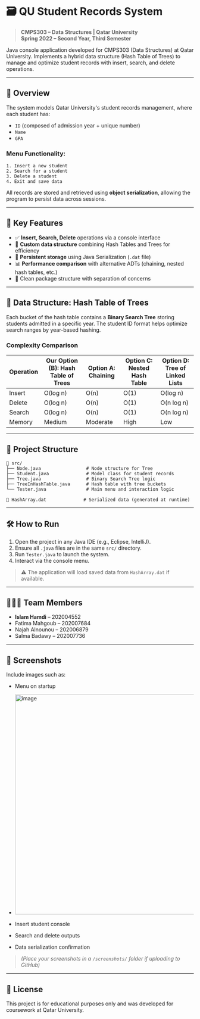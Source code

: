# 🗃️ QU Student Records System

> **CMPS303 – Data Structures | Qatar University**  
> **Spring 2022 – Second Year, Third Semester**

Java console application developed for CMPS303 (Data Structures) at Qatar University. Implements a hybrid data structure (Hash Table of Trees) to manage and optimize student records with insert, search, and delete operations.

---

## 📌 Overview

The system models Qatar University's student records management, where each student has:
- `ID` (composed of admission year + unique number)
- `Name`
- `GPA`

### Menu Functionality:
```
1. Insert a new student  
2. Search for a student  
3. Delete a student  
4. Exit and save data
```

All records are stored and retrieved using **object serialization**, allowing the program to persist data across sessions.

---

## 🚀 Key Features

- ✅ **Insert, Search, Delete** operations via a console interface  
- 🧠 **Custom data structure** combining Hash Tables and Trees for efficiency  
- 💾 **Persistent storage** using Java Serialization (`.dat` file)  
- 📊 **Performance comparison** with alternative ADTs (chaining, nested hash tables, etc.)  
- 📂 Clean package structure with separation of concerns  

---

## 🧠 Data Structure: Hash Table of Trees

Each bucket of the hash table contains a **Binary Search Tree** storing students admitted in a specific year. The student ID format helps optimize search ranges by year-based hashing.

### Complexity Comparison

| Operation | Our Option (B): Hash Table of Trees | Option A: Chaining | Option C: Nested Hash Table | Option D: Tree of Linked Lists |
|-----------|--------------------------------------|--------------------|-----------------------------|--------------------------------|
| Insert    | O(log n)                             | O(n)               | O(1)                        | O(log n)                       |
| Delete    | O(log n)                             | O(n)               | O(1)                        | O(n log n)                     |
| Search    | O(log n)                             | O(n)               | O(1)                        | O(n log n)                     |
| Memory    | Medium                               | Moderate           | High                        | Low                            |

---

## 📁 Project Structure

```
📂 src/
├── Node.java                 # Node structure for Tree
├── Student.java              # Model class for student records
├── Tree.java                 # Binary Search Tree logic
├── TreeInHashTable.java      # Hash table with tree buckets
└── Tester.java               # Main menu and interaction logic

📄 HashArray.dat              # Serialized data (generated at runtime)
```

---

## 🛠 How to Run

1. Open the project in any Java IDE (e.g., Eclipse, IntelliJ).
2. Ensure all `.java` files are in the same `src/` directory.
3. Run `Tester.java` to launch the system.
4. Interact via the console menu.

> ⚠️ The application will load saved data from `HashArray.dat` if available.

---

## 👨🏻‍💻 Team Members

- **Islam Hamdi** – 202004552  
- Fatima Mahgoub – 202007684  
- Najah Alnounou – 202006879  
- Salma Badawy – 202007736  

---

## 📸 Screenshots

Include images such as:
- Menu on startup
- <img width="591" alt="image" src="https://github.com/user-attachments/assets/a7180bcf-aa73-47f1-885e-3c3f365ab9f5" />

- Insert student console
- Search and delete outputs
- Data serialization confirmation

> *(Place your screenshots in a `/screenshots/` folder if uploading to GitHub)*

---

## 📜 License

This project is for educational purposes only and was developed for coursework at Qatar University.
